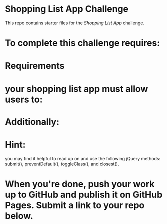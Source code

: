 # Shopping List App Challenge

This repo contains starter files for the *Shopping List App* challenge.


# To complete this challenge requires:

<!-- Using DOM manipulation and traversal to dynamically add and remove HTML elements and apply styles. -->

<!-- Linking to an externally hosted library (jQuery)  -->
<!-- and a locally hosted JavaScript file (index.js). -->

<!-- Linking to your application JavaScript file from the index.html page. -->

<!-- Using <this> and <event delegation> -->

# Requirements
# your shopping list app must allow users to:

<!-- enter items to purchase by entering text and 
hitting "Return" or 
clicking the "Add item" button -->

<!-- check & uncheck items on the list by 
clicking the "Check" button -->

<!-- permanently remove items from the list -->


# Additionally:

<!-- You must use a CDN-hosted version of jQuery -->

<!-- Put your application code in a file called index.js and link to it in index.html -->

<!-- Be sure to put both script elements at the bottom of the <body> element. -->

<!-- Do not alter index.html or main.css other than adding the links to the external JavaScript inside index.html.  -->

<!-- Write JavaScript code that works with the existing HTML and CSS to implement the required features. -->

# Hint: 
you may find it helpful to read up on and use the following jQuery methods:
submit(), 
preventDefault(), 
toggleClass(), and 
closest().

# When you're done, push your work up to GitHub and publish it on GitHub Pages. Submit a link to your repo below.